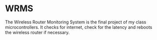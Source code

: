 # WRMS
The Wireless Router Monitoring System is the final project of my class microcontrollers. It checks for internet, check for the latency and reboots the wireless router if necessary.

